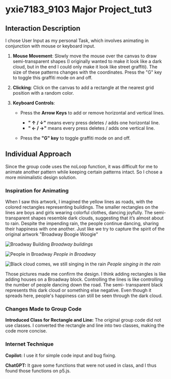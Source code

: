 # yxie7183_9103 Major Project_tut3

## Interaction Description
I chose User Input as my personal Task, which involves animating in conjunction with mouse or keyboard input.

1. **Mouse Movement**: Slowly move the mouse over the canvas to draw semi-transparent shapes (I originally wanted to make it look like a dark cloud, but in the end I could only make it look like street graffiti). The size of these patterns changes with the coordinates. Press the "G" key to toggle this graffiti mode on and off.
   
2. **Clicking**: Click on the canvas to add a rectangle at the nearest grid position with a random color.

3. **Keyboard Controls**:
   - Press the **Arrow Keys** to add or remove horizontal and vertical lines.
   
      - **" ↑ / ↓"** means every press deletes / adds one horizontal line.
      - **" ← / →"** means every press deletes / adds one vertical line.
  
   - Press the **"G" key** to toggle graffiti mode on and off.

## Individual Approach
Since the group code uses the noLoop function, it was difficult for me to animate another pattern while keeping certain patterns intact. So I chose a more minimalistic design solution.

### Inspiration for Animating
When I saw this artwork, I imagined the yellow lines as roads, with the colored rectangles representing buildings. The smaller rectangles on the lines are boys and girls wearing colorful clothes, dancing joyfully. The semi-transparent shapes resemble dark clouds, suggesting that it’s almost about to rain. Despite the impending rain, the people continue dancing, sharing their happiness with one another. Just like we try to capture the spirit of the original artwork "Broadway Boogie Woogie"

![Broadway Building](https://travel.ulifestyle.com.hk/cms/spots_photo/original/20140103185003_0_1.jpg)
*Broadway buildings*

![People in Broadway](https://www.tennessean.com/gcdn/-mm-/d33db090cfff60b970185eccf6650843fe71ecf8/c=0-338-3296-2200/local/-/media/2018/05/30/TennGroup/Nashville/636632979990070976-Broadway-Edit1-19.jpg?width=1600&height=800&fit=crop&format=pjpg&auto=webp)
*People in Broadway*

![Black cloud comes, we still singing in the rain](https://cdn.britannica.com/38/93438-050-FA15A0BF/Gene-Kelly-Singin-in-the-Rain-1952.jpg)
*People singing in the rain*

Those pictures made me confirm the design. I think adding rectangles is like adding houses on a Broadway block. Controlling the lines is like controlling the number of people dancing down the road. The semi- transparent black represents this dark cloud or something else negative. Even though it spreads here, people's happiness can still be seen through the dark cloud.

### Changes Made to Group Code
**Introduced Class for Rectangle and Line:** The original group code did not use classes. I converted the rectangle and line into two classes, making the code more concise.

### Internet Technique
**Copilot:** I use it for simple code input and bug fixing.

**ChatGPT:** It gave some functions that were not used in class, and I thus found those functions on p5.js.